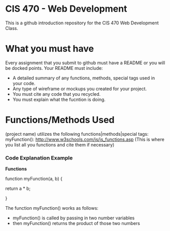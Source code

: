 # CIS 470 - Web Development
This is a github introduction repository for the CIS 470 Web Development Class.

# What you must have
Every assignment that you submit to github must have a README or you will be docked points.
Your README must include: 
- A detailed summary of any functions, methods, special tags used in your code.
- Any type of wireframe or mockups you created for your project.
- You must cite any code that you recycled.
- You must explain what the fucntion is doing.


# Functions/Methods Used
(project name) utilizes the following functions|methods|special tags: 
myFunction(): http://www.w3schools.com/js/js_functions.asp
(This is where you list all you functions and cite them if necessary)

### Code Explanation Example
**Functions**

function myFunction(a, b) {

  return a * b;
  
 }

The function myFunction() works as follows:
  - myFunction() is called by passing in two number variables
  - then myFunction() returns the product of those two numbers
